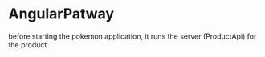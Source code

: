 # AngularPatway


before starting the pokemon application, it runs the server (ProductApi) for the product
